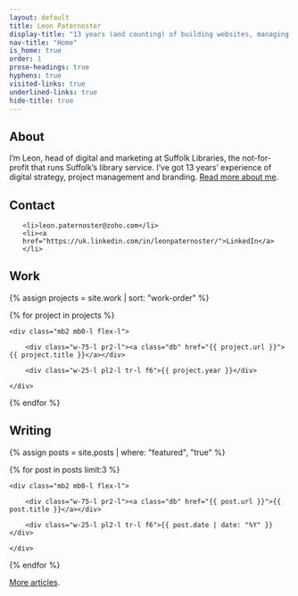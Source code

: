```yaml
---
layout: default
title: Leon Paternoster
display-title: "13 years (and counting) of building websites, managing digital and marketing teams and project managing complex digital projects."
nav-title: "Home"
is_home: true
order: 1
prose-headings: true
hyphens: true
visited-links: true
underlined-links: true
hide-title: true
---
```


## About

I’m Leon, head of digital and marketing at Suffolk Libraries, the not-for-profit that runs Suffolk’s library service. I’ve got 13 years’ experience of digital strategy, project management and branding. [Read more about me](/about).

## Contact

<ul class="list ph0">

	<li>leon.paternoster@zoho.com</li>
	<li><a href="https://uk.linkedin.com/in/leonpaternoster/">LinkedIn</a></li>

</ul>

## Work

<div class="mt3">

{% assign projects = site.work | sort: "work-order" %}

{% for project in projects %}

	<div class="mb2 mb0-l flex-l">

		<div class="w-75-l pr2-l"><a class="db" href="{{ project.url }}">{{ project.title }}</a></div>

		<div class="w-25-l pl2-l tr-l f6">{{ project.year }}</div>

	</div>

{% endfor %}

</div>

## Writing

<div class="mt3">

{% assign posts = site.posts | where: "featured", "true" %}

{% for post in posts limit:3 %}

	<div class="mb2 mb0-l flex-l">

		<div class="w-75-l pr2-l"><a class="db" href="{{ post.url }}">{{ post.title }}</a></div>

		<div class="w-25-l pl2-l tr-l f6">{{ post.date | date: "%Y" }}</div>

	</div>

{% endfor %}

</div>

[More articles](/posts).
